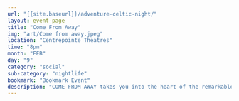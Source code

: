 ```yaml
---
url: "{{site.baseurl}}/adventure-celtic-night/"
layout: event-page
title: "Come From Away"
img: "art/Come from away.jpeg"
location: "Centrepointe Theatres"
time: "8pm"
month: "FEB"
day: "9"
category: "social"
sub-category: "nightlife"
bookmark: "Bookmark Event"
description: "COME FROM AWAY takes you into the heart of the remarkable true story of 7,000 stranded passengers and the small town in Newfoundland that put their lives on hold and opened their homes to this world of strangers. Cultures clashed and nerves ran high, but uneasiness turned into trust, music soared into the night, and gratitude grew into enduring friendships."
---
```

